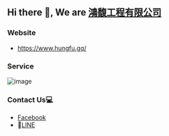 ## Hi there 👋, We are [鴻馥工程有限公司](https://www.hungfu.gq/)
  
### Website
  
- https://www.hungfu.gq/
### Service
![image](https://user-images.githubusercontent.com/95430501/212032664-04ce5a09-73a3-4831-b68c-87be5bb5d61b.png)

### Contact Us💻
- [Facebook](https://www.facebook.com/HungFu.0912804580)
- 💬[LINE](https://line.me/ti/p/SqUxxqch_c)


<!-- <h3 align="center">Contact Us💻 </h3> -->
<!--
**sakujjjj/sakujjjj** is a ✨ _special_ ✨ repository because its `README.md` (this file) appears on your GitHub profile.

Here are some ideas to get you started:

- 🔭 I’m currently working on ...
- 🌱 I’m currently learning ...
- 👯 I’m looking to collaborate on ...
- 🤔 I’m looking for help with ...
- 💬 Ask me about ...
- 📫 How to reach me: ...
- 😄 Pronouns: ...
- ⚡ Fun fact: ...
-->
